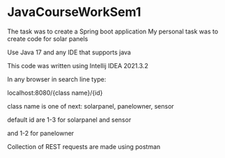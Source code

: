 # JavaCourseWorkSem1

The task was to create a Spring boot application 
My personal task was to create code for solar panels

Use Java 17 and any IDE that supports java

This code was written using Intellij IDEA 2021.3.2

In any browser in search line type:

localhost:8080/{class name}/{id}

class name is one of next: solarpanel, panelowner, sensor

default id are 1-3 for solarpanel and sensor

and 1-2 for panelowner

Collection of REST requests are made using postman
